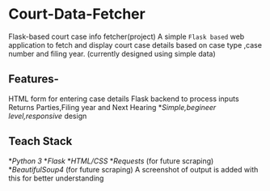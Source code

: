 # Court-Data-Fetcher
Flask-based court case info fetcher(project)
A simple ```Flask based``` web application to fetch and display court case details based on case type ,case number and filing year.
(currently designed using simple data)
## Features-
  HTML form for entering case details
  Flask backend to process inputs
  Returns Parties,Filing year and Next Hearing
  **Simple,begineer level,responsive* design
## Teach Stack
  **Python 3*
  **Flask*
  **HTML/CSS*
  **Requests* (for future scraping)
  **BeautifulSoup4* (for future scraping)
 A screenshot of output is added with this for better understanding
